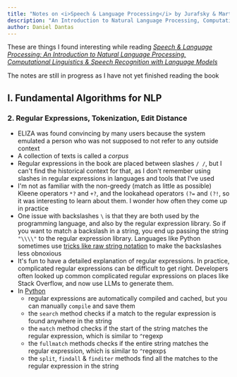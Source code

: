 ```yaml
---
title: "Notes on <i>Speech & Language Processing</i> by Jurafsky & Martin"
description: "An Introduction to Natural Language Processing, Computational Linguistics & Speech Recognition with Language Models"
author: Daniel Dantas
---
```


These are things I found interesting while reading _[Speech & Language Processing: An Introduction to Natural Language Processing, Computational Linguistics & Speech Recognition with Language Models](https://web.stanford.edu/~jurafsky/slp3/)_

The notes are still in progress as I have not yet finished reading the book

## I. Fundamental Algorithms for NLP

### 2. Regular Expressions, Tokenization, Edit Distance
- ELIZA was found convincing by many users because the system emulated a person who was not supposed to not refer to any outside context
- A collection of texts is called a _corpus_
- Regular expressions in the book are placed between slashes `/ /`, but I can't find the historical context for that, as I don't remember using slashes in regular expressions in languages and tools that I've used
- I'm not as familiar with the non-greedy (match as little as possible) Kleene operators `*?` and `+?`, and the lookahead operators `(?=` and `(?!`, so it was interesting to learn about them. I wonder how often they come up in practice
- One issue with backslashes `\` is that they are both used by the programming language, and also by the regular expression library. So if you want to match a backslash in a string, you end up passing the string `"\\\\"` to the regular expression library.  Languages like Python sometimes use [tricks like raw string notation](https://docs.python.org/3/howto/regex.html#the-backslash-plague) to make the backslashes less obnoxious 
- It's fun to have a detailed explanation of regular expressions. In practice, complicated regular expressions can be difficult to get right. Developers often looked up common complicated regular expressions on places like Stack Overflow, and now use LLMs to generate them.
- In [Python](https://docs.python.org/3/library/re.html)
  - regular expressions are automatically compiled and cached, but you can manually `compile` and save them 
  - the `search` method checks if a match to the regular expression is found anywhere in the string
  - the `match` method checks if the start of the string matches the regular expression, which is similar to `^`regexp
  - the `fullmatch` methods checks if the entire string matches the regular expression, which is similar to `^`regexp`$`
  - the `split`, `findall` & `finditer` methods find all the matches to the regular expression in the string 



